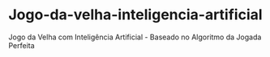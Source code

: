 # Jogo-da-velha-inteligencia-artificial
Jogo da Velha com Inteligência Artificial - Baseado no Algoritmo da Jogada Perfeita
